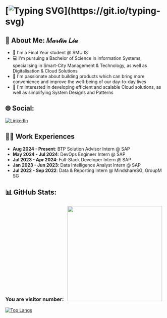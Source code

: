 # [![Typing SVG](https://readme-typing-svg.demolab.com?font=Space+Grotesk&weight=700&size=36&duration=3600&pause=1000&color=7491B2&vCenter=true&width=801&lines=Hi+there%2C+welcome+to+my+Github+Profile!)](https://git.io/typing-svg)
## 💫 About Me: 𝑀𝒶𝓇𝓉𝒾𝓃 𝐿𝒾𝓊
<ul>
  <li>🏫 I'm a Final Year student @ SMU IS</li>
  <li>💻 I'm pursuing a Bachelor of Science in Information Systems, specialising in Smart-City Management & Technology, as well as Digitalisation & Cloud Solutions</li>
  <li>💓 I'm passionate about building products which can bring more convenience and improve the well-being of our day-to-day lives</li>
  <li>🤔 I'm interested in developing efficient and scalable Cloud solutions, as well as simplifying System Designs and Patterns</li>
</ul>

## 🌐 Social:
[![LinkedIn](https://img.shields.io/badge/LinkedIn-0077B5?style=for-the-badge&logo=linkedin&logoColor=white)](https://www.linkedin.com/in/martin-liu-43b39744/) <br>

## 👨‍💻 Work Experiences
<ul>
  <li> <b>Aug 2024 - Present</b>: BTP Solution Advisor Intern @ SAP</li>
  <li> <b>May 2024 - Jul 2024</b>: DevOps Engineer Intern @ SAP</li>
  <li> <b>Jul 2023 - Apr 2024</b>: Full-Stack Developer Intern @ SAP</li>
  <li> <b>Jan 2023 - Jun 2023</b>: Data Intelligence Analyst Intern @ SAP</li>
  <li> <b>Jul 2022 - Sep 2022</b>: Data & Reporting Intern @ MindshareSG, GroupM SG</li>
</ul>

## 📊 GitHub Stats:
### You are visitor number: &nbsp; <img src="https://profile-counter.glitch.me/L1uM4rt1n/count.svg?" width="300"/>
[![Top Langs](https://github-readme-stats-git-masterrstaa-rickstaa.vercel.app/api/top-langs/?username=L1uM4rt1n&hide=jupyter%20notebook&theme=tokyonight&count-private=true&langs_count=10)](https://github.com/L1uM4rt1n/github-readme-stats)

